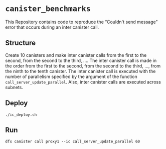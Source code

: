 # `canister_benchmarks`

This Repository contains code to reproduce the “Couldn't send message” error that occurs during an inter canister call.

## Structure

Create 10 canisters and make inter canister calls from the first to the second, from the second to the third, .... The inter canister call is made in the order from the first to the second, from the second to the third, ..., from the ninth to the tenth canister.
The inter canister call is executed with the number of parallelism specified by the argument of the function `call_server_update_parallel`.
Also, inter canister calls are executed across subnets.

## Deploy

```
./ic_deploy.sh
```

## Run

```
dfx canister call proxy1 --ic call_server_update_parallel 60
```
